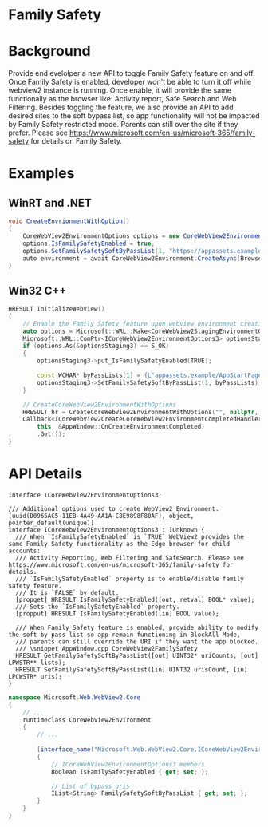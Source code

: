 Family Safety
===

# Background
Provide end evelolper a new API to toggle Family Safety feature on and off. Once Family Safety is enabled, developer won't be able to turn it off while webview2 instance is running. Once enable, it will provide the same functionally as the browser like: Activity report, Safe Search and Web Filtering. Besides toggling the feature, we also provide an API to add desired sites to the soft bypass list, so app functionality will not be impacted by Family Safety restricted mode. Parents can still over the site if they prefer.
Please see https://www.microsoft.com/en-us/microsoft-365/family-safety for details on Family Safety. 

# Examples
## WinRT and .NET   
```c#
void CreateEnvrionmentWithOption()
{
    CoreWebView2EnvironmentOptions options = new CoreWebView2EnvironmentOptions();
    options.IsFamilySafetyEnabled = true;
    options.SetFamilySafetySoftByPassList(1, "https://appassets.example/AppStartPage.html");
    auto environment = await CoreWebView2Environment.CreateAsync(BrowserExecutableFolder, UserDataFolder, options);
}
```
## Win32 C++
```cpp
HRESULT InitializeWebView()
{
    // Enable the Family Safety feature upon webview environment creation complete
    auto options = Microsoft::WRL::Make<CoreWebView2StagingEnvironmentOptions>();
    Microsoft::WRL::ComPtr<ICoreWebView2EnvironmentOptions3> optionsStaging3;
    if (options.As(&optionsStaging3) == S_OK)
    {
        optionsStaging3->put_IsFamilySafetyEnabled(TRUE);

        const WCHAR* byPassLists[1] = {L"appassets.example/AppStartPage.html"};
        optionsStaging3->SetFamilySafetySoftByPassList(1, byPassLists);
    }

    // CreateCoreWebView2EnvironmentWithOptions
    HRESULT hr = CreateCoreWebView2EnvironmentWithOptions("", nullptr, options.Get(),
    Callback<ICoreWebView2CreateCoreWebView2EnvironmentCompletedHandler>(
        this, &AppWindow::OnCreateEnvironmentCompleted)
        .Get());
}
```

# API Details    
```
interface ICoreWebView2EnvironmentOptions3;

/// Additional options used to create WebView2 Environment.
[uuid(D0965AC5-11EB-4A49-AA1A-C8E9898F80AF), object, pointer_default(unique)]
interface ICoreWebView2EnvironmentOptions3 : IUnknown {
  /// When `IsFamilySafetyEnabled` is `TRUE` WebView2 provides the same Family Safety functionality as the Edge browser for child accounts:
  /// Activity Reporting, Web Filtering and SafeSearch. Please see https://www.microsoft.com/en-us/microsoft-365/family-safety for details.
  /// `IsFamilySafetyEnabled` property is to enable/disable family safety feature.
  /// It is `FALSE` by default.
  [propget] HRESULT IsFamilySafetyEnabled([out, retval] BOOL* value);
  /// Sets the `IsFamilySafetyEnabled` property.
  [propput] HRESULT IsFamilySafetyEnabled([in] BOOL value);

  /// When Family Safety feature is enabled, provide ability to modify the soft by pass list so app remain functioning in BlockAll Mode,
  /// parents can still override the URI if they want the app blocked.
  /// \snippet AppWindow.cpp CoreWebView2FamilySafety
  HRESULT GetFamilySafetySoftByPassList([out] UINT32* uriCounts, [out] LPWSTR** lists);
  HRESULT SetFamilySafetySoftByPassList([in] UINT32 urisCount, [in] LPCWSTR* uris);
}
```

```c# (but really MIDL3)
namespace Microsoft.Web.WebView2.Core
{
    // ...
    runtimeclass CoreWebView2Environment
    {
        // ...
        
        [interface_name("Microsoft.Web.WebView2.Core.ICoreWebView2EnvironmentOptions3")]
        {
            // ICoreWebView2EnvironmentOptions3 members
            Boolean IsFamilySafetyEnabled { get; set; };

            // List of bypass uris
            IList<String> FamilySafetySoftByPassList { get; set; };
        }
    }
}
```

